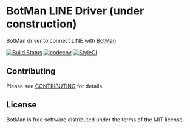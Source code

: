 # BotMan LINE Driver (under construction)

BotMan driver to connect LINE with [BotMan](https://github.com/botman/botman)

[![Build Status](https://travis-ci.org/gundamew/botman-driver-line.svg?branch=master)](https://travis-ci.org/gundamew/botman-driver-line)
[![codecov](https://codecov.io/gh/gundamew/botman-driver-line/branch/master/graph/badge.svg)](https://codecov.io/gh/gundamew/botman-driver-line)
[![StyleCI](https://github.styleci.io/repos/135291225/shield?branch=master)](https://github.styleci.io/repos/135291225)

## Contributing

Please see [CONTRIBUTING](CONTRIBUTING.md) for details.

## License

BotMan is free software distributed under the terms of the MIT license.

